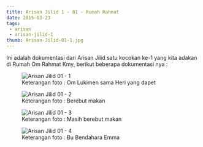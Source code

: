 ```yaml
---
title: Arisan Jilid 1 - 01 - Rumah Rahmat
date: 2015-03-23
tags:
 - arisan
 - arisan-jilid-1
thumb: Arisan-Jilid-01-1.jpg
---
```


Ini adalah dokumentasi dari Arisan Jilid satu kocokan ke-1 yang kita adakan di Rumah Om Rahmat Kmy, berikut beberapa dokumentasi nya :

<figure>
  <img class="lazy content-img" src="/story/assets/img/placeholder.png" data-src="/story/assets/img/Arisan-Jilid-01-1.jpg" alt="Arisan Jilid 01 - 1" />
  <figcaption>Keterangan foto : Om Lukimen sama Heri yang dapet</figcaption>
</figure>


<figure>
  <img class="lazy content-img" src="/story/assets/img/placeholder.png" data-src="/story/assets/img/Arisan-Jilid-01-2.jpg" alt="Arisan Jilid 01 - 2" />
  <figcaption>Keterangan foto : Berebut makan</figcaption>
</figure>

<figure>
  <img class="lazy content-img" src="/story/assets/img/placeholder.png" data-src="/story/assets/img/Arisan-Jilid-01-3.jpg" alt="Arisan Jilid 01 - 3" />
  <figcaption>Keterangan foto : Masih berebut makan</figcaption>
</figure>

<figure>
  <img class="lazy content-img" src="/story/assets/img/placeholder.png" data-src="/story/assets/img/Arisan-Jilid-01-4.jpg" alt="Arisan Jilid 01 - 4" />
  <figcaption>Keterangan foto : Bu Bendahara Emma</figcaption>
</figure>